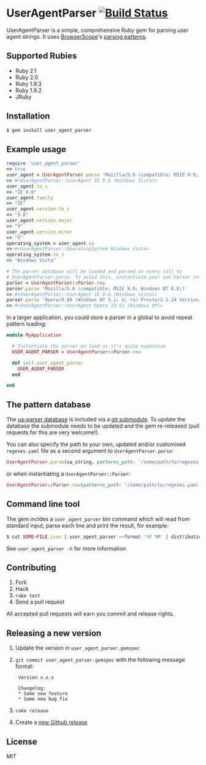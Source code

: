 # UserAgentParser [![Build Status](https://secure.travis-ci.org/toolmantim/user_agent_parser.png?branch=master)](http://travis-ci.org/toolmantim/user_agent_parser)

UserAgentParser is a simple, comprehensive Ruby gem for parsing user agent strings. It uses [BrowserScope](http://www.browserscope.org/)'s [parsing patterns](https://github.com/tobie/ua-parser).

## Supported Rubies

* Ruby 2.1
* Ruby 2.0
* Ruby 1.9.3
* Ruby 1.9.2
* JRuby

## Installation

```bash
$ gem install user_agent_parser
```

## Example usage

```ruby
require 'user_agent_parser'
=> true
user_agent = UserAgentParser.parse 'Mozilla/5.0 (compatible; MSIE 9.0; Windows NT 6.0;)'
=> #<UserAgentParser::UserAgent IE 9.0 (Windows Vista)>
user_agent.to_s
=> "IE 9.0"
user_agent.family
=> "IE"
user_agent.version.to_s
=> "9.0"
user_agent.version.major
=> "9"
user_agent.version.minor
=> "0"
operating_system = user_agent.os
=> #<UserAgentParser::OperatingSystem Windows Vista>
operating_system.to_s
=> "Windows Vista"

# The parser database will be loaded and parsed on every call to
# UserAgentParser.parse. To avoid this, instantiate your own Parser instance.
parser = UserAgentParser::Parser.new
parser.parse 'Mozilla/5.0 (compatible; MSIE 9.0; Windows NT 6.0;)'
=> #<UserAgentParser::UserAgent IE 9.0 (Windows Vista)>
parser.parse 'Opera/9.80 (Windows NT 5.1; U; ru) Presto/2.5.24 Version/10.53'
=> #<UserAgentParser::UserAgent Opera 10.53 (Windows XP)>
```

In a larger application, you could store a parser in a global to avoid repeat pattern loading:

```ruby
module MyApplication

  # Instantiate the parser on load as it's quite expensive
  USER_AGENT_PARSER = UserAgentParser::Parser.new

  def self.user_agent_parser
    USER_AGENT_PARSER
  end

end
```

## The pattern database

The [ua-parser database](https://github.com/tobie/ua-parser/blob/master/regexes.yaml) is included via a [git submodule](http://help.github.com/submodules/). To update the database the submodule needs to be updated and the gem re-released (pull requests for this are very welcome!).

You can also specify the path to your own, updated and/or customised `regexes.yaml` file as a second argument to `UserAgentParser.parse`:

```ruby
UserAgentParser.parse(ua_string, patterns_path: '/some/path/to/regexes.yaml')
```

or when instantiating a `UserAgentParser::Parser`:

```ruby
UserAgentParser::Parser.new(patterns_path: '/some/path/to/regexes.yaml').parse(ua_string)
```

## Command line tool

The gem incldes a `user_agent_parser` bin command which will read from
standard input, parse each line and print the result, for example:

```ruby
$ cat SOME-FILE.json | user_agent_parser --format '%f %M' | distribution
```

See `user_agent_parser -h` for more information.

## Contributing

1. Fork
2. Hack
3. `rake test`
4. Send a pull request

All accepted pull requests will earn you commit and release rights.

## Releasing a new version

1. Update the version in `user_agent_parser.gemspec`
2. `git commit user_agent_parser.gemspec` with the following message format:

        Version x.x.x

        Changelog:
        * Some new feature
        * Some new bug fix
3. `rake release`
4. Create a [new Github release](https://github.com/toolmantim/user_agent_parser/releases/new)

## License

MIT
